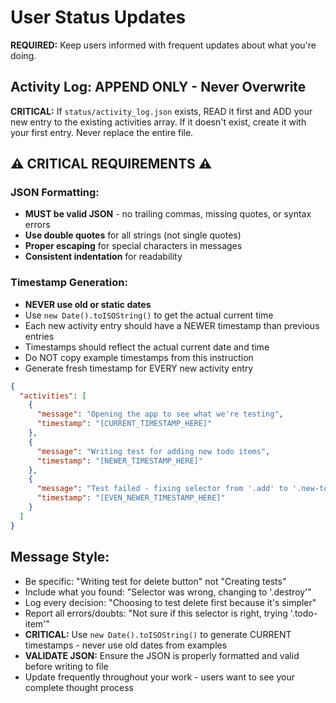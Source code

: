 # User Status Updates

**REQUIRED:** Keep users informed with frequent updates about what you're doing.

## Activity Log: APPEND ONLY - Never Overwrite
**CRITICAL:** If `status/activity_log.json` exists, READ it first and ADD your new entry to the existing activities array. If it doesn't exist, create it with your first entry. Never replace the entire file.

## ⚠️ CRITICAL REQUIREMENTS ⚠️

### JSON Formatting:
- **MUST be valid JSON** - no trailing commas, missing quotes, or syntax errors
- **Use double quotes** for all strings (not single quotes)
- **Proper escaping** for special characters in messages
- **Consistent indentation** for readability

### Timestamp Generation:
- **NEVER use old or static dates**
- Use `new Date().toISOString()` to get the actual current time
- Each new activity entry should have a NEWER timestamp than previous entries
- Timestamps should reflect the actual current date and time
- Do NOT copy example timestamps from this instruction
- Generate fresh timestamp for EVERY new activity entry

```json
{
  "activities": [
    {
      "message": "Opening the app to see what we're testing",
      "timestamp": "[CURRENT_TIMESTAMP_HERE]"
    },
    {
      "message": "Writing test for adding new todo items", 
      "timestamp": "[NEWER_TIMESTAMP_HERE]"
    },
    {
      "message": "Test failed - fixing selector from '.add' to '.new-todo'",
      "timestamp": "[EVEN_NEWER_TIMESTAMP_HERE]"
    }
  ]
}
```

## Message Style:
- Be specific: "Writing test for delete button" not "Creating tests"  
- Include what you found: "Selector was wrong, changing to '.destroy'"
- Log every decision: "Choosing to test delete first because it's simpler"
- Report all errors/doubts: "Not sure if this selector is right, trying '.todo-item'"
- **CRITICAL:** Use `new Date().toISOString()` to generate CURRENT timestamps - never use old dates from examples
- **VALIDATE JSON:** Ensure the JSON is properly formatted and valid before writing to file
- Update frequently throughout your work - users want to see your complete thought process